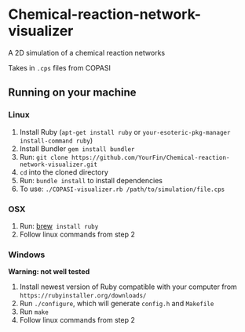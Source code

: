 # Chemical-reaction-network-visualizer
A 2D simulation of a chemical reaction networks

Takes in `.cps` files from COPASI

## Running on your machine

### Linux

1. Install Ruby (`apt-get install ruby` or `your-esoteric-pkg-manager install-command ruby`)
2. Install Bundler `gem install bundler`
3. Run: `git clone https://github.com/YourFin/Chemical-reaction-network-visualizer.git`
4. `cd` into the cloned directory
5. Run: `bundle install` to install dependencies
6. To use: `./COPASI-visualizer.rb /path/to/simulation/file.cps`

### OSX
1. Run: [brew](https://brew.sh/)` install ruby`
2. Follow linux commands from step 2

### Windows
**Warning: not well tested**
1. Install newest version of Ruby compatible with your computer from `https://rubyinstaller.org/downloads/`
2. Run `./configure`, which will generate `config.h` and `Makefile`
3. Run `make`
4. Follow linux commands from step 2
